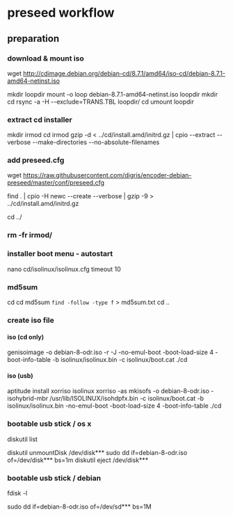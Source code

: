 # preseed workflow

## preparation

### download & mount iso

wget http://cdimage.debian.org/debian-cd/8.7.1/amd64/iso-cd/debian-8.7.1-amd64-netinst.iso

mkdir loopdir
mount -o loop debian-8.7.1-amd64-netinst.iso loopdir
mkdir cd
rsync -a -H --exclude=TRANS.TBL loopdir/ cd
umount loopdir




### extract cd installer

mkdir irmod
cd irmod
gzip -d < ../cd/install.amd/initrd.gz | cpio --extract --verbose --make-directories --no-absolute-filenames

### add preseed.cfg
wget https://raw.githubusercontent.com/digris/encoder-debian-preseed/master/conf/preseed.cfg

find . | cpio -H newc --create --verbose | gzip -9 > ../cd/install.amd/initrd.gz

cd ../

### rm -fr irmod/



### installer boot menu - autostart

nano cd/isolinux/isolinux.cfg
timeout 10







### md5sum

cd cd
md5sum `find -follow -type f` > md5sum.txt
cd ..



### create iso file

#### iso (cd only)
genisoimage -o debian-8-odr.iso -r -J -no-emul-boot -boot-load-size 4 -boot-info-table -b isolinux/isolinux.bin -c isolinux/boot.cat ./cd


#### iso (usb)
aptitude install xorriso isolinux
xorriso -as mkisofs -o debian-8-odr.iso -isohybrid-mbr /usr/lib/ISOLINUX/isohdpfx.bin -c isolinux/boot.cat -b isolinux/isolinux.bin -no-emul-boot -boot-load-size 4 -boot-info-table ./cd



### bootable usb stick / os x

diskutil list


diskutil unmountDisk /dev/disk***
sudo dd if=debian-8-odr.iso of=/dev/disk*** bs=1m
diskutil eject /dev/disk***


### bootable usb stick / debian

fdisk -l


sudo dd if=debian-8-odr.iso of=/dev/sd*** bs=1M


